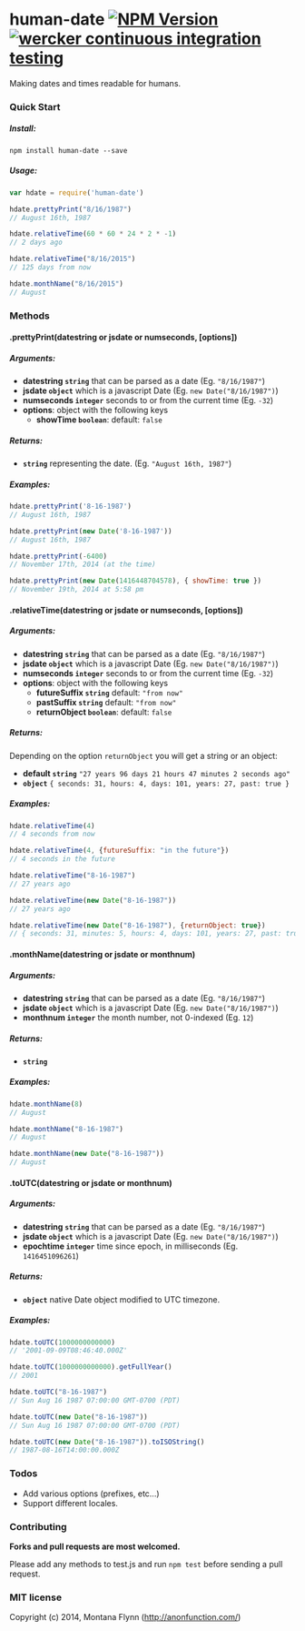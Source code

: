 # human-date [![NPM Version](http://img.shields.io/npm/v/human-date.svg)](https://www.npmjs.org/package/human-date) [![wercker continuous integration testing](http://img.shields.io/wercker/ci/546b83aba60c33c27c02add4.svg)](https://app.wercker.com/project/bykey/2a16934d4add8e3fc3fb7ab83c7cc866) 

Making dates and times readable for humans. 

### Quick Start

##### Install:

```shell
npm install human-date --save
```

##### Usage:

```js
var hdate = require('human-date')

hdate.prettyPrint("8/16/1987")
// August 16th, 1987

hdate.relativeTime(60 * 60 * 24 * 2 * -1)
// 2 days ago

hdate.relativeTime("8/16/2015")
// 125 days from now

hdate.monthName("8/16/2015")
// August
```

### Methods

#### .prettyPrint(datestring or jsdate or numseconds, [options])

##### Arguments: 

- __datestring `string`__ that can be parsed as a date (Eg. `"8/16/1987"`) 
- __jsdate `object`__ which is a javascript Date (Eg. `new Date("8/16/1987")`)
- __numseconds `integer`__ seconds to or from the current time (Eg. `-32`)
- __options__: object with the following keys
    - __showTime `boolean`__: default: `false`

##### Returns:

- __`string`__ representing the date. (Eg. `"August 16th, 1987"`)

##### Examples:

```js
hdate.prettyPrint('8-16-1987')
// August 16th, 1987

hdate.prettyPrint(new Date('8-16-1987'))
// August 16th, 1987

hdate.prettyPrint(-6400)
// November 17th, 2014 (at the time)

hdate.prettyPrint(new Date(1416448704578), { showTime: true })
// November 19th, 2014 at 5:58 pm
```

#### .relativeTime(datestring or jsdate or numseconds, [options])

##### Arguments: 

- __datestring `string`__ that can be parsed as a date (Eg. `"8/16/1987"`) 
- __jsdate `object`__ which is a javascript Date (Eg. `new Date("8/16/1987")`)
- __numseconds `integer`__ seconds to or from the current time (Eg. `-32`)
- __options__: object with the following keys
    - __futureSuffix `string`__ default: `"from now"`
    - __pastSuffix `string`__ default: `"from now"`
    - __returnObject `boolean`__: default: `false`

##### Returns:

Depending on the option `returnObject` you will get a string or an object:

- __default `string`__ `"27 years 96 days 21 hours 47 minutes 2 seconds ago"`
- __`object`__ `{ seconds: 31, hours: 4, days: 101, years: 27, past: true }`

##### Examples:

```js
hdate.relativeTime(4)
// 4 seconds from now

hdate.relativeTime(4, {futureSuffix: "in the future"})
// 4 seconds in the future

hdate.relativeTime("8-16-1987")
// 27 years ago

hdate.relativeTime(new Date("8-16-1987"))
// 27 years ago

hdate.relativeTime(new Date("8-16-1987"), {returnObject: true})
// { seconds: 31, minutes: 5, hours: 4, days: 101, years: 27, past: true }
```

#### .monthName(datestring or jsdate or monthnum)

##### Arguments: 

- __datestring `string`__ that can be parsed as a date (Eg. `"8/16/1987"`) 
- __jsdate `object`__ which is a javascript Date (Eg. `new Date("8/16/1987")`)
- __monthnum `integer`__ the month number, not 0-indexed (Eg. `12`)

##### Returns:

- __`string`__

##### Examples:

```js
hdate.monthName(8)
// August

hdate.monthName("8-16-1987")
// August

hdate.monthName(new Date("8-16-1987"))
// August
```

#### .toUTC(datestring or jsdate or monthnum)

##### Arguments: 

- __datestring `string`__ that can be parsed as a date (Eg. `"8/16/1987"`) 
- __jsdate `object`__ which is a javascript Date (Eg. `new Date("8/16/1987")`)
- __epochtime `integer`__ time since epoch, in milliseconds (Eg. `1416451096261`)

##### Returns:

- __`object`__ native Date object modified to UTC timezone.

##### Examples:

```js
hdate.toUTC(1000000000000)
// '2001-09-09T08:46:40.000Z'

hdate.toUTC(1000000000000).getFullYear()
// 2001

hdate.toUTC("8-16-1987")
// Sun Aug 16 1987 07:00:00 GMT-0700 (PDT)

hdate.toUTC(new Date("8-16-1987"))
// Sun Aug 16 1987 07:00:00 GMT-0700 (PDT)

hdate.toUTC(new Date("8-16-1987")).toISOString()
// 1987-08-16T14:00:00.000Z
```

### Todos

- Add various options (prefixes, etc...)
- Support different locales.

### Contributing

__Forks and pull requests are most welcomed.__

Please add any methods to test.js and run `npm test` before sending a pull request. 

### MIT license

Copyright (c) 2014, Montana Flynn (http://anonfunction.com/)

